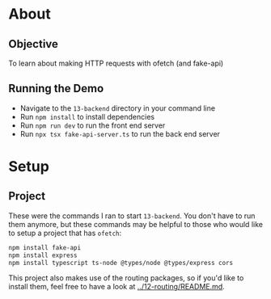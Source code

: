 # About
## Objective
To learn about making HTTP requests with ofetch (and fake-api)

## Running the Demo
- Navigate to the `13-backend` directory in your command line
- Run `npm install` to install dependencies
- Run `npm run dev` to run the front end server
- Run `npx tsx fake-api-server.ts` to run the back end server

# Setup
## Project
These were the commands I ran to start `13-backend`. You don't have to run them anymore, but these commands may be helpful to those who would like to setup a project that has `ofetch`:

```bash
npm install fake-api
npm install express
npm install typescript ts-node @types/node @types/express cors
```

This project also makes use of the routing packages, so if you'd like to install them, feel free to have a look at [../12-routing/README.md](./../12-routing/README.md).